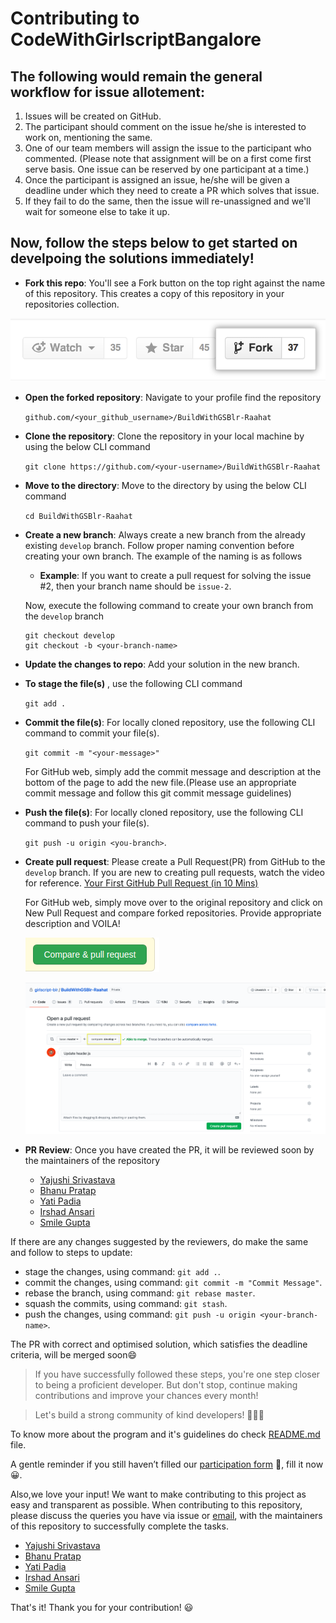 # Contributing to CodeWithGirlscriptBangalore

## The following would remain the general workflow for issue allotement:

1. Issues will be created on GitHub.
2. The participant should comment on the issue he/she is interested to work on, mentioning the same.
3. One of our team members will assign the issue to the participant who commented. 
   (Please note that assignment will be on a first come first serve basis. One issue can be reserved by one participant at a time.)
4. Once the participant is assigned an issue, he/she will be given a deadline under which they need to create a PR which solves that issue.
5. If they fail to do the same, then the issue will re-unassigned and we'll wait for someone else to take it up.

## Now, follow the steps below to get started on develpoing the solutions immediately!

- **Fork this repo**: You'll see a Fork button on the top right against the name of this repository. This creates a copy of this repository in your repositories collection.

![Fork Example](assets/images/fork.png)

- **Open the forked repository**: Navigate to your profile find the repository

  `github.com/<your_github_username>/BuildWithGSBlr-Raahat`

- **Clone the repository**: Clone the repository in your local machine by using the below CLI command

  `git clone https://github.com/<your-username>/BuildWithGSBlr-Raahat`
  
- **Move to the directory**: Move to the directory by using the below CLI command
 
  `cd BuildWithGSBlr-Raahat`

- **Create a new branch**: Always create a new branch from the already existing `develop` branch. Follow proper naming convention before creating your own branch. The example of the naming is as follows

    - **Example**: If you want to create a pull request for solving the issue #2, then your branch name should be `issue-2`.
    
  Now, execute the following command to create your own branch from the `develop` branch
  
    ```
    git checkout develop
    git checkout -b <your-branch-name>
    ```

- **Update the changes to repo**: Add your solution in the new branch. 

- **To stage the file(s)** , use the following CLI command

  `git add .`

- **Commit the file(s)**: For locally cloned repository, use the following CLI command to commit your file(s).

  `git commit -m "<your-message>"`

  For GitHub web, simply add the commit message and description at the bottom of the page to add the new file.(Please use an appropriate commit message and follow this git commit message guidelines)
  
- **Push the file(s)**: For locally cloned repository, use the following CLI command to push your file(s).

  `git push -u origin <you-branch>`.

- **Create pull request**: Please create a Pull Request(PR) from GitHub to the `develop` branch. If you are new to creating pull requests, watch the video for reference. [Your First GitHub Pull Request (in 10 Mins)](https://www.youtube.com/watch?v=dSl_qnWO104)

  For GitHub web, simply move over to the original repository and click on New Pull Request and compare forked repositories. Provide appropriate description and VOILA!

  ![Pull Request](assets/images/pr.png)

  ![Pull Request and Compare](assets/images/pr_compare.png)

- **PR Review**: Once you have created the PR, it will be reviewed soon by the maintainers of the repository

  - [Yajushi Srivastava](https://github.com/yajushiSri)
  - [Bhanu Pratap](https://github.com/ibhanu)
  - [Yati Padia](https://github.com/yati1998)
  - [Irshad Ansari](https://github.com/irshadjsr21)
  - [Smile Gupta](https://github.com/smilegupta)


If there are any changes suggested by the reviewers, do make the same and follow to steps to update:

- stage the changes, using command: `git add .`.
- commit the changes, using command: `git commit -m "Commit Message"`.
- rebase the branch, using command: `git rebase master`.
- squash the commits, using command: `git stash`.
- push the changes, using command: `git push -u origin <your-branch-name>`.

The PR with correct and optimised solution, which satisfies the deadline criteria, will be merged soon😄

> If you have successfully followed these steps, you're one step closer to being a proficient developer. But don't stop, continue making contributions and improve your chances every month!

> Let's build a strong community of kind developers! 👭👫👬

To know more about the program and it's guidelines do check [README.md](README.md) file.

A gentle reminder if you still haven’t filled our [participation form](https://tinyurl.com/codewithgsblr) 📃, fill it now😀.

Also,we love your input! We want to make contributing to this project as easy and transparent as possible. When contributing to this repository, please discuss the queries you have via issue or [email](mailto:girlscriptblr@gmail.com), with the maintainers of this repository to successfully complete the tasks.

- [Yajushi Srivastava](https://github.com/yajushiSri)
- [Bhanu Pratap](https://github.com/ibhanu)
- [Yati Padia](https://github.com/yati1998)
- [Irshad Ansari](https://github.com/irshadjsr21)
- [Smile Gupta](https://github.com/smilegupta)

That's it! Thank you for your contribution! 😃
